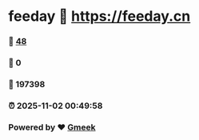 # feeday :link: https://feeday.cn 
### :page_facing_up: [48](https://feeday.cn/tag.html) 
### :speech_balloon: 0 
### :hibiscus: 197398 
### :alarm_clock: 2025-11-02 00:49:58 
### Powered by :heart: [Gmeek](https://github.com/Meekdai/Gmeek)
